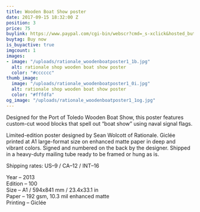 ```yaml
---
title: Wooden Boat Show poster
date: 2017-09-15 18:32:00 Z
position: 3
price: 75
buylink: https://www.paypal.com/cgi-bin/webscr?cmd=_s-xclick&hosted_button_id=M6KBZD2V2937L
buytag: Buy now
is_buyactive: true
imgcount: 1
images:
- image: "/uploads/rationale_woodenboatposter1_1b.jpg"
  alt: rationale shop wooden boat show poster
  color: "#cccccc"
thumb_image:
  image: "/uploads/rationale_woodenboatposter1_0i.jpg"
  alt: rationale shop wooden boat show poster
  color: "#fffdfa"
og_image: "/uploads/rationale_woodenboatposter1_1og.jpg"
---
```


Designed for the Port of Toledo Wooden Boat Show, this poster features custom-cut wood blocks that spell out “boat show” using naval signal flags.

Limited-edition poster designed by Sean Wolcott of Rationale. Giclée printed at A1 large-format size on enhanced matte paper in deep and vibrant colors. Signed and numbered on the back by the designer. Shipped in a heavy-duty mailing tube ready to be framed or hung as is.

Shipping rates: US–9 / CA–12 / INT–16

Year – 2013 <br>
Edition – 100 <br> 
Size – A1 / 594x841 mm / 23.4x33.1 in <br> 
Paper – 192 gsm, 10.3 mil enhanced matte <br> 
Printing – Giclée
